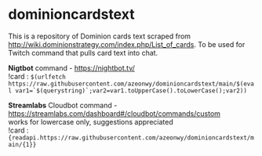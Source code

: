 # dominioncardstext


This is a repository of Dominion cards text scraped from http://wiki.dominionstrategy.com/index.php/List_of_cards. To be used for Twitch command that pulls card text into chat.

**Nigtbot** command - https://nightbot.tv/ <br>
!card : ```$(urlfetch https://raw.githubusercontent.com/azeonwy/dominioncardstext/main/$(eval var1=`$(querystring)`;var2=var1.toUpperCase().toLowerCase();var2))```

**Streamlabs** Cloudbot command - https://streamlabs.com/dashboard#/cloudbot/commands/custom <br>
works for lowercase only, suggestions appreciated<br>
!card : ```{readapi.https://raw.githubusercontent.com/azeonwy/dominioncardstext/main/{1}}```
